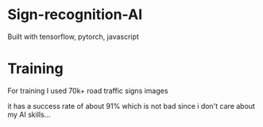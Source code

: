 # Sign-recognition-AI

Built with tensorflow, pytorch, javascript 


# Training
For training I used 70k+ road traffic signs images 

it has a success rate of about 91% which is not bad since i don't care about my AI skills...


